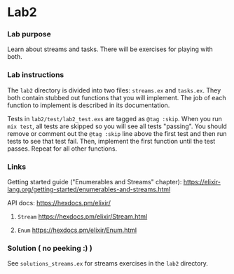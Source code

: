 # Lab2

### Lab purpose

Learn about streams and tasks. There will be exercises for playing with both.

### Lab instructions

The `lab2` directory is divided into two files: `streams.ex` and `tasks.ex`. They both contain
stubbed out functions that you will implement. The job of each function to implement is described
in its documentation.

Tests in `lab2/test/lab2_test.exs` are tagged as `@tag :skip`. When you run `mix test`, all tests
are skipped so you will see all tests "passing". You should remove or comment out the `@tag :skip`
line above the first test and then run tests to see that test fail. Then, implement the first
function until the test passes. Repeat for all other functions.

### Links

Getting started guide ("Enumerables and Streams" chapter): https://elixir-lang.org/getting-started/enumerables-and-streams.html

API docs: https://hexdocs.pm/elixir/

  1. `Stream` https://hexdocs.pm/elixir/Stream.html

  2. `Enum` https://hexdocs.pm/elixir/Enum.html


### Solution ( no peeking :) )

See `solutions_streams.ex` for streams exercises in the `lab2` directory.

